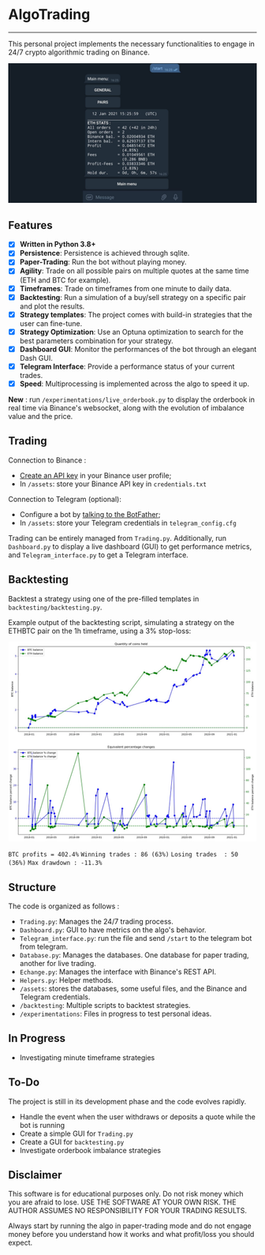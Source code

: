 # AlgoTrading
------------

This personal project implements the necessary functionalities to engage in 24/7 crypto algorithmic trading on Binance.

![image_telegram](image_readme.jpg)


## Features

- [x] **Written in Python 3.8+**
- [x] **Persistence**: Persistence is achieved through sqlite.
- [x] **Paper-Trading**: Run the bot without playing money.
- [x] **Agility**: Trade on all possible pairs on multiple quotes at the same time (ETH and BTC for example).
- [x] **Timeframes**: Trade on timeframes from one minute to daily data.
- [x] **Backtesting**: Run a simulation of a buy/sell strategy on a specific pair and plot the results.
- [x] **Strategy templates**: The project comes with build-in strategies that the user can fine-tune.
- [x] **Strategy Optimization**: Use an Optuna optimization to search for the best parameters combination for your strategy.
- [x] **Dashboard GUI**: Monitor the performances of the bot through an elegant Dash GUI.
- [x] **Telegram Interface**: Provide a performance status of your current trades.
- [x] **Speed**: Multiprocessing is implemented across the algo to speed it up.

**New** : run `/experimentations/live_orderbook.py` to display the orderbook in real time via Binance's websocket, along with the evolution of imbalance value and the price.


## Trading

Connection to Binance :
- [Create an API key](https://www.binance.com/fr/support/faq/360002502072) in your Binance user profile;
- In `/assets`: store your Binance API key in `credentials.txt`

Connection to Telegram (optional):
- Configure a bot by [talking to the BotFather](https://core.telegram.org/bots);
- In `/assets`: store your Telegram credentials in `telegram_config.cfg`


Trading can be entirely managed from `Trading.py`.
Additionally, run `Dashboard.py` to display a live dashboard (GUI) to get performance metrics, and `Telegram_interface.py` to get a Telegram interface.


## Backtesting

Backtest a strategy using one of the pre-filled templates in `backtesting/backtesting.py`.

Example output of the backtesting script, simulating a strategy on the ETHBTC pair on the 1h timeframe, using a 3% stop-loss:

![image_telegram](strategy_output_example.jpg)

`BTC profits = 402.4%`
`Winning trades : 86 (63%)`
`Losing trades  : 50 (36%)`
`Max drawdown : -11.3%`


## Structure

The code is organized as follows :
- `Trading.py`: Manages the 24/7 trading process.
- `Dashboard.py`: GUI to have metrics on the algo's behavior.
- `Telegram_interface.py`: run the file and send `/start` to the telegram bot from telegram.
- `Database.py`: Manages the databases. One database for paper trading, another for live trading.
- `Echange.py`: Manages the interface with Binance's REST API.
- `Helpers.py`: Helper methods.
- `/assets`: stores the databases, some useful files, and the Binance and Telegram credentials.
- `/backtesting`: Multiple scripts to backtest strategies.
- `/experimentations`: Files in progress to test personal ideas.


## In Progress

- Investigating minute timeframe strategies


## To-Do

The project is still in its development phase and the code evolves rapidly. 
- Handle the event when the user withdraws or deposits a quote while the bot is running
- Create a simple GUI for `Trading.py`
- Create a GUI for `backtesting.py`
- Investigate orderbook imbalance strategies


## Disclaimer

This software is for educational purposes only. Do not risk money which
you are afraid to lose. USE THE SOFTWARE AT YOUR OWN RISK. THE AUTHOR ASSUMES NO RESPONSIBILITY FOR YOUR TRADING RESULTS.

Always start by running the algo in paper-trading mode and do not engage money
before you understand how it works and what profit/loss you should expect.